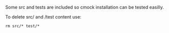 Some src and tests are included so cmock installation can be tested easilly.

To delete src/ and /test content use:
```
rm src/* test/*
```

